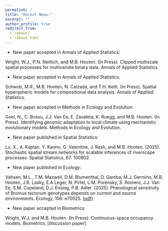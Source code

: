 ```yaml
---
permalink: /
title: "Recent News:"
excerpt: ""
author_profile: true
redirect_from: 
  - /about/
  - /about.html
---
```


* New paper accepted in Annals of Applied Statistics:

Wright, W.J., P.N. Neitlich, and M.B. Hooten.  (In Press).  Clipped multiscale spatial processes for
multivariate binary data.  Annals of Applied Statistics.

* New paper accepted in Annals of Applied Statistics:

Schwob, M.R., M.B. Hooten, N. Calzada, and T.H. Keitt.  (In Press).  Spatial hyperspheric models for compositional data analysis.  Annals of Applied Statistics.

* New paper accepted in Methods in Ecology and Evolution:

Goel, N., C. Bossu, J.J. Van Ee, E. Zavaleta, K. Ruegg, and M.B. Hooten. (In Press). Identifying genomic adaptation to local climate using mechanistic evolutionary models. Methods in Ecology and Evolution.

* New paper published in Spatial Statistics:

Lu, X., A. Kaplan, Y. Kanno, G. Valentine, J. Rash, and M.B. Hooten.  (2025).  Stochastic spatial stream networks for scalable inferences of riverscape processes.  Spatial Statistics, 67:  100902.

* New paper published in Ecology:

Vahsen, M.L., T.M. Maxwell, D.M. Blumenthal, D. Gamba, M.J. Germino, M.B. Hooten, J.R. Lasky, E.A Leger, N. Pirtel, L.M. Porensky, S. Romero, J.J. Van Ee, S.M. Copeland, D.J. Ensing, P.B. Adler.  (2025).  Phenological sensitivity of Bromus tectorum genotypes depends on current and source environments.  Ecology, 106: e70025. [(pdf)](../_publications/Vahsen_etal_Ecology_2025.pdf)

* New paper accepted in Biometrics:

Wright, W.J. and M.B. Hooten.  (In Press).  Continuous-space occupancy models.  Biometrics. [discussion paper]


